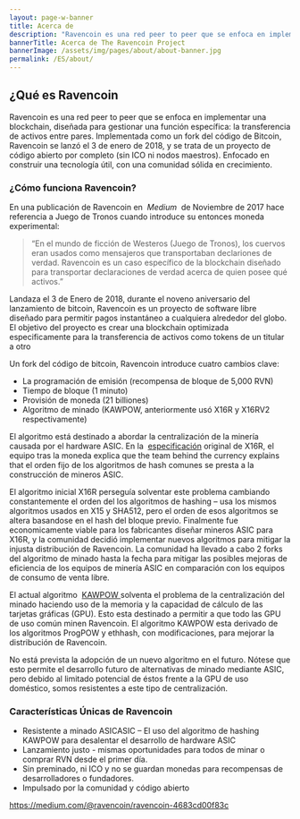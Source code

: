 ```yaml
---
layout: page-w-banner
title: Acerca de
description: "Ravencoin es una red peer to peer que se enfoca en implementar una blockchain, diseñada para gestionar una función específica: la transferencia de activos entre pares."
bannerTitle: Acerca de The Ravencoin Project
bannerImage: /assets/img/pages/about/about-banner.jpg
permalink: /ES/about/
---
```


<div class="wrapper mt-16 pb-20">
  <h2>¿Qué es Ravencoin</h2>

  <p>Ravencoin es una red peer to peer que se enfoca en implementar una blockchain, diseñada para gestionar una función específica: la transferencia de activos entre pares. Implementada como un fork del código de Bitcoin, Ravencoin se lanzó el 3 de enero de 2018, y se trata de un proyecto de código abierto por completo (sin ICO ni nodos maestros). Enfocado en construir una tecnología útil, con una comunidad sólida en crecimiento.</p>

  <h3>¿Cómo funciona Ravencoin?</h3>

  <p>En una publicación de Ravencoin en &nbsp;<em>Medium</em>&nbsp; de Noviembre de 2017 hace referencia a Juego de Tronos cuando introduce su entonces moneda experimental:</p>
  <blockquote>
    “En el mundo de ficción de Westeros (Juego de Tronos), los cuervos eran usados como mensajeros que transportaban declariones de verdad. Ravencoin es un caso específico de la blockchain diseñado para transportar declaraciones de verdad acerca de quien posee qué activos.”
  </blockquote>

  <p>Landaza el 3 de Enero de 2018, durante el noveno aniversario del lanzamiento de bitcoin, Ravencoin es un proyecto de software libre diseñado para permitir pagos instantáneo a cualquiera alrededor del globo. El objetivo del proyecto es crear una blockchain optimizada especificamente para la transferencia de activos como tokens de un titular a otro</p>

  <p>Un fork del código de bitcoin, Ravencoin introduce cuatro cambios clave:</p>

  <ul>
    <li>La programación  de emisión (recompensa de bloque de 5,000 RVN)</li>
    <li>Tiempo de bloque (1 minuto)</li>
    <li>Provisión de moneda (21 billiones)</li>
    <li>Algoritmo de minado (KAWPOW, anteriormente usó X16R y X16RV2 respectivamente)</li>
  </ul>

  <p>El algoritmo está destinado a abordar la centralización de la minería causada por el hardware ASIC. En la &nbsp;<a href="/assets/documents/X16R-Whitepaper.pdf">especificación</a> original de X16R, el equipo tras la moneda explica que the team behind the currency explains that el orden fijo de los algoritmos de hash comunes se presta a la construcción de mineros ASIC.</p>

  <p>El algoritmo inicial X16R perseguía solventar este problema cambiando constantemente el orden del los algoritmos de hashing – usa los mismos algoritmos usados en X15 y SHA512, pero el orden de esos algoritmos se altera basandose en el hash del bloque previo. Finalmente fue economicamente viable para los fabricantes diseñar mineros ASIC para X16R, y la comunidad decidió implementar nuevos algoritmos para mitigar la injusta distribución de Ravencoin. La comunidad ha llevado a cabo 2 forks del algoritmo de minado hasta la fecha para mitigar las posibles mejoras de eficiencia de los equipos de minería ASIC en comparación con los equipos de consumo de venta libre.</p>

  <p>El actual algoritmo &nbsp;<a href="https://medium.com/@tronblack/ravencoin-v4-kawpow-16fb1f8ec372">KAWPOW </a> solventa el problema de la centralización del minado haciendo uso  de la memoria y la capacidad de cálculo de las tarjetas gráficas (GPU). Esto esta destinado a permitir a que todo las GPU de uso común minen Ravencoin. El algoritmo KAWPOW esta derivado de los algoritmos ProgPOW y ethhash, con modificaciones, para mejorar la distribución de Ravencoin.</p>

  <p>No está prevista la adopción de un nuevo algoritmo en el futuro. Nótese que esto permite el desarrollo futuro de alternativas de minado mediante ASIC, pero debido al limitado potencial de éstos frente a la GPU de uso doméstico, somos resistentes a este tipo de centralización.</p>

  <h3>Características Únicas de Ravencoin</h3>

  <ul>
    <li>Resistente a minado ASICASIC – El uso del algoritmo de hashing KAWPOW para desalentar el desarrollo de hardware ASIC</li>
    <li>Lanzamiento justo - mismas oportunidades para todos de minar o comprar RVN desde el primer día.</li>
    <li>Sin preminado, ni ICO y no se guardan monedas para recompensas de desarrolladores o fundadores.</li>
    <li>Impulsado por la comunidad y código abierto</li>
  </ul>

  <p><a href="https://medium.com/@ravencoin/ravencoin-4683cd00f83c">https://medium.com/@ravencoin/ravencoin-4683cd00f83c</a></p>

</div>

